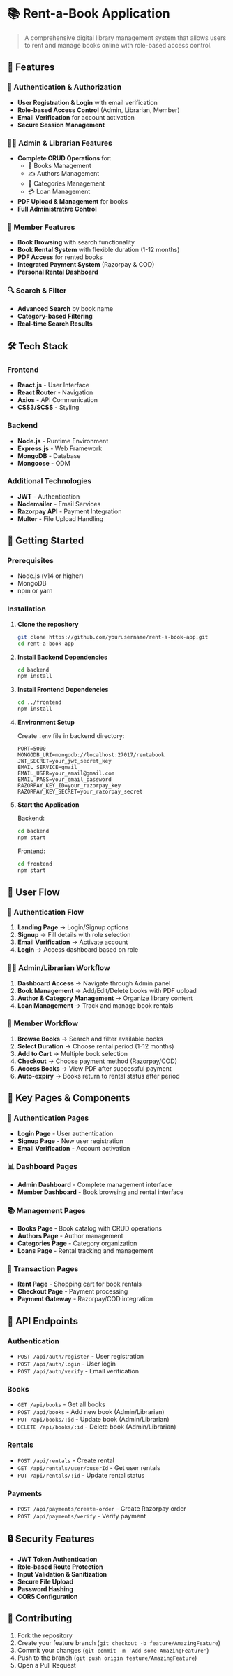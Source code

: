 # 📚 **Rent-a-Book Application**

> A comprehensive digital library management system that allows users to rent and manage books online with role-based access control.

## 🌟 **Features**

### **🔐 Authentication & Authorization**
- **User Registration & Login** with email verification
- **Role-based Access Control** (Admin, Librarian, Member)
- **Email Verification** for account activation
- **Secure Session Management**

### **👨‍💼 Admin & Librarian Features**
- **Complete CRUD Operations** for:
  - 📖 Books Management
  - ✍️ Authors Management
  - 📂 Categories Management
  - 💳 Loan Management
- **PDF Upload & Management** for books
- **Full Administrative Control**

### **👥 Member Features**
- **Book Browsing** with search functionality
- **Book Rental System** with flexible duration (1-12 months)
- **PDF Access** for rented books
- **Integrated Payment System** (Razorpay & COD)
- **Personal Rental Dashboard**

### **🔍 Search & Filter**
- **Advanced Search** by book name
- **Category-based Filtering**
- **Real-time Search Results**

## 🛠️ **Tech Stack**

### **Frontend**
- **React.js** - User Interface
- **React Router** - Navigation
- **Axios** - API Communication
- **CSS3/SCSS** - Styling

### **Backend**
- **Node.js** - Runtime Environment
- **Express.js** - Web Framework
- **MongoDB** - Database
- **Mongoose** - ODM

### **Additional Technologies**
- **JWT** - Authentication
- **Nodemailer** - Email Services
- **Razorpay API** - Payment Integration
- **Multer** - File Upload Handling

## 🚀 **Getting Started**

### **Prerequisites**
- Node.js (v14 or higher)
- MongoDB
- npm or yarn

### **Installation**

1. **Clone the repository**
   ```bash
   git clone https://github.com/yourusername/rent-a-book-app.git
   cd rent-a-book-app
   ```

2. **Install Backend Dependencies**
   ```bash
   cd backend
   npm install
   ```

3. **Install Frontend Dependencies**
   ```bash
   cd ../frontend
   npm install
   ```

4. **Environment Setup**
   
   Create `.env` file in backend directory:
   ```env
   PORT=5000
   MONGODB_URI=mongodb://localhost:27017/rentabook
   JWT_SECRET=your_jwt_secret_key
   EMAIL_SERVICE=gmail
   EMAIL_USER=your_email@gmail.com
   EMAIL_PASS=your_email_password
   RAZORPAY_KEY_ID=your_razorpay_key
   RAZORPAY_KEY_SECRET=your_razorpay_secret
   ```

5. **Start the Application**
   
   Backend:
   ```bash
   cd backend
   npm start
   ```
   
   Frontend:
   ```bash
   cd frontend
   npm start
   ```

## 📱 **User Flow**

### **🔐 Authentication Flow**
1. **Landing Page** → Login/Signup options
2. **Signup** → Fill details with role selection
3. **Email Verification** → Activate account
4. **Login** → Access dashboard based on role

### **👨‍💼 Admin/Librarian Workflow**
1. **Dashboard Access** → Navigate through Admin panel
2. **Book Management** → Add/Edit/Delete books with PDF upload
3. **Author & Category Management** → Organize library content
4. **Loan Management** → Track and manage book rentals

### **👥 Member Workflow**
1. **Browse Books** → Search and filter available books
2. **Select Duration** → Choose rental period (1-12 months)
3. **Add to Cart** → Multiple book selection
4. **Checkout** → Choose payment method (Razorpay/COD)
5. **Access Books** → View PDF after successful payment
6. **Auto-expiry** → Books return to rental status after period

## 🎨 **Key Pages & Components**

### **🔑 Authentication Pages**
- **Login Page** - User authentication
- **Signup Page** - New user registration
- **Email Verification** - Account activation

### **📊 Dashboard Pages**
- **Admin Dashboard** - Complete management interface
- **Member Dashboard** - Book browsing and rental interface

### **📚 Management Pages**
- **Books Page** - Book catalog with CRUD operations
- **Authors Page** - Author management
- **Categories Page** - Category organization
- **Loans Page** - Rental tracking and management

### **🛒 Transaction Pages**
- **Rent Page** - Shopping cart for book rentals
- **Checkout Page** - Payment processing
- **Payment Gateway** - Razorpay/COD integration

## 🔧 **API Endpoints**

### **Authentication**
- `POST /api/auth/register` - User registration
- `POST /api/auth/login` - User login
- `POST /api/auth/verify` - Email verification

### **Books**
- `GET /api/books` - Get all books
- `POST /api/books` - Add new book (Admin/Librarian)
- `PUT /api/books/:id` - Update book (Admin/Librarian)
- `DELETE /api/books/:id` - Delete book (Admin/Librarian)

### **Rentals**
- `POST /api/rentals` - Create rental
- `GET /api/rentals/user/:userId` - Get user rentals
- `PUT /api/rentals/:id` - Update rental status

### **Payments**
- `POST /api/payments/create-order` - Create Razorpay order
- `POST /api/payments/verify` - Verify payment

## 🔒 **Security Features**

- **JWT Token Authentication**
- **Role-based Route Protection**
- **Input Validation & Sanitization**
- **Secure File Upload**
- **Password Hashing**
- **CORS Configuration**

## 🤝 **Contributing**

1. Fork the repository
2. Create your feature branch (`git checkout -b feature/AmazingFeature`)
3. Commit your changes (`git commit -m 'Add some AmazingFeature'`)
4. Push to the branch (`git push origin feature/AmazingFeature`)
5. Open a Pull Request

